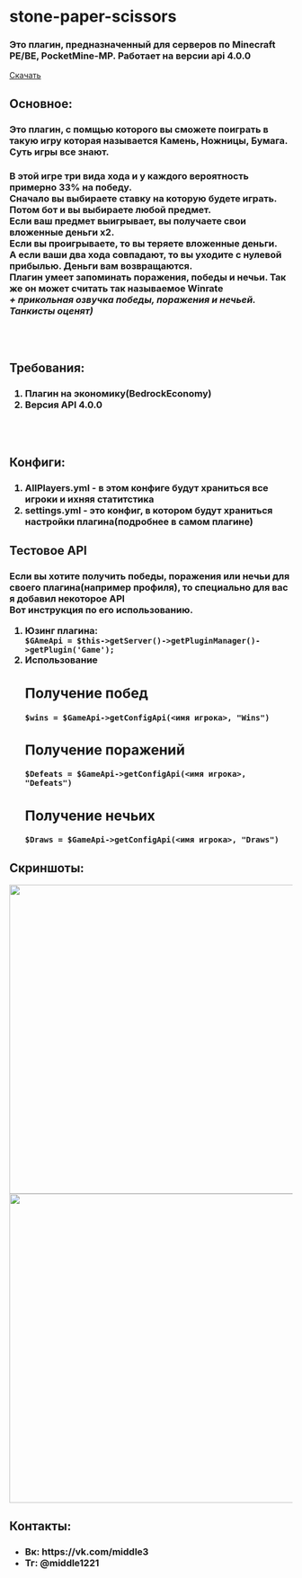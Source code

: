 # stone-paper-scissors
<h3>Это плагин, предназначенный для серверов по Minecraft PE/BE,  PocketMine-MP. Работает на версии api 4.0.0 </h3>
  <a href="">Скачать</a>
<h2>Основное:</h2>
<h3>
  Это плагин, с помщью которого вы сможете поиграть в такую игру которая называется Камень, Ножницы, Бумага.<br>
  Суть игры все знают. <br>
</h3>
<h3>
В этой игре три вида хода и у каждого вероятность примерно 33% на победу. <br>
Сначало вы выбираете ставку на которую будете играть. <br>
Потом бот и вы выбираете любой предмет. <br>
Если ваш предмет выигрывает, вы получаете свои вложенные деньги x2. <br>
Если вы проигрываете, то вы теряете вложенные деньги. <br>
А если ваши два хода совпадают, то вы уходите с нулевой прибылью. Деньги вам возвращаются.<br>  
Плагин умеет запоминать поражения, победы и нечьи. Так же он может считать так называемое Winrate<br>
  <em>+ прикольная озвучка победы, поражения и нечьей. Танкисты оценят)</em>
</h3>
<br><br>
<h2>Требования:</h2>
<h3>
<ol>
  <li>Плагин на экономику(BedrockEconomy)</li>
  <li>Версия API 4.0.0</li>
</ol>
</h3>
<br><br>
<h2>Конфиги:</h2>
<h3>
<ol>
  <li>AllPlayers.yml - в этом конфиге будут храниться все игроки и ихняя статитстика</li>
  <li>settings.yml - это конфиг, в котором будут храниться настройки плагина(подробнее в самом плагине)</li>
</ol>
</h3>
<h2>Тестовое API</h2>
<h3>
Если вы хотите получить победы, поражения или нечьи для своего плагина(например профиля), то специально для вас я добавил некоторое API <br>
Вот инструкция по его использованию. <br>
<ol>
  <li>Юзинг плагина: </li>
  <code>$GAmeApi = $this->getServer()->getPluginManager()->getPlugin('Game');</code>
  <li>Использование</li>
  <h2>Получение побед</h2>
  <code>$wins = $GameApi->getConfigApi(<имя игрока>, "Wins")</code>
  <h2>Получение поражений</h2>
  <code>$Defeats = $GameApi->getConfigApi(<имя игрока>, "Defeats")</code>
  <h2>Получение нечьих</h2>
  <code>$Draws = $GameApi->getConfigApi(<имя игрока>, "Draws")</code>
</ol>
</h3>
<h2>Скриншоты:</h2>
<img src="https://user-images.githubusercontent.com/62933036/230871261-9c0bb431-86e1-42d7-b650-804a6c0fba27.jpg" width="550"><br>
<img src="https://user-images.githubusercontent.com/62933036/230872597-d1b6d4a5-d669-4eb2-bc3b-66a3c4b5fded.jpg" width="550"><br>
    <h2>Контакты:</h2>
    <h3>
    <ul>
      <li>Вк: https://vk.com/middle3</li>
      <li>Тг: @middle1221</li>
    </ul>
    </h3>
